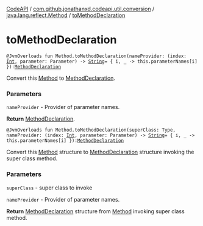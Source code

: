 [CodeAPI](../../index.md) / [com.github.jonathanxd.codeapi.util.conversion](../index.md) / [java.lang.reflect.Method](index.md) / [toMethodDeclaration](.)

# toMethodDeclaration

`@JvmOverloads fun Method.toMethodDeclaration(nameProvider: (index: `[`Int`](https://kotlinlang.org/api/latest/jvm/stdlib/kotlin/-int/index.html)`, parameter: Parameter) -> `[`String`](https://kotlinlang.org/api/latest/jvm/stdlib/kotlin/-string/index.html)` = { i, _ -> this.parameterNames[i] }): `[`MethodDeclaration`](../../com.github.jonathanxd.codeapi.base/-method-declaration/index.md)

Convert this [Method](#) to [MethodDeclaration](../../com.github.jonathanxd.codeapi.base/-method-declaration/index.md).

### Parameters

`nameProvider` - Provider of parameter names.

**Return**
[MethodDeclaration](../../com.github.jonathanxd.codeapi.base/-method-declaration/index.md).

`@JvmOverloads fun Method.toMethodDeclaration(superClass: Type, nameProvider: (index: `[`Int`](https://kotlinlang.org/api/latest/jvm/stdlib/kotlin/-int/index.html)`, parameter: Parameter) -> `[`String`](https://kotlinlang.org/api/latest/jvm/stdlib/kotlin/-string/index.html)` = { i, _ -> this.parameterNames[i] }): `[`MethodDeclaration`](../../com.github.jonathanxd.codeapi.base/-method-declaration/index.md)

Convert this [Method](#) structure to [MethodDeclaration](../../com.github.jonathanxd.codeapi.base/-method-declaration/index.md) structure invoking the super class method.

### Parameters

`superClass` - super class to invoke

`nameProvider` - Provider of parameter names.

**Return**
[MethodDeclaration](../../com.github.jonathanxd.codeapi.base/-method-declaration/index.md) structure from [Method](#) invoking super class method.

